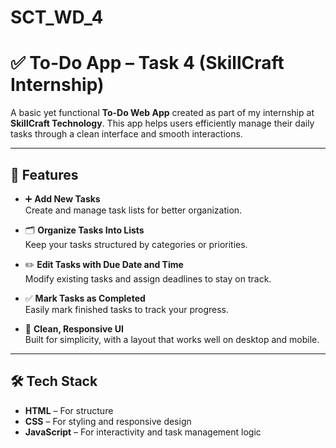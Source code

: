 # SCT_WD_4

# ✅ To-Do App – Task 4 (SkillCraft Internship)

A basic yet functional **To-Do Web App** created as part of my internship at **SkillCraft Technology**. This app helps users efficiently manage their daily tasks through a clean interface and smooth interactions.

---

## 🚀 Features

- ➕ **Add New Tasks**  
  Create and manage task lists for better organization.

- 🗂️ **Organize Tasks Into Lists**  
  Keep your tasks structured by categories or priorities.

- ✏️ **Edit Tasks with Due Date and Time**  
  Modify existing tasks and assign deadlines to stay on track.

- ✅ **Mark Tasks as Completed**  
  Easily mark finished tasks to track your progress.

- 🧼 **Clean, Responsive UI**  
  Built for simplicity, with a layout that works well on desktop and mobile.

---

## 🛠️ Tech Stack

- **HTML** – For structure  
- **CSS** – For styling and responsive design  
- **JavaScript** – For interactivity and task management logic
